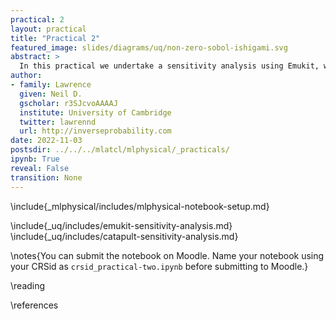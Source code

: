 ```yaml
---
practical: 2
layout: practical
title: "Practical 2"
featured_image: slides/diagrams/uq/non-zero-sobol-ishigami.svg
abstract: >
  In this practical we undertake a sensitivity analysis using Emukit, we explore how Emukit can deliver Sobol indices for understanding how the output of the system is affected by different inputs.
author:
- family: Lawrence
  given: Neil D.
  gscholar: r3SJcvoAAAAJ
  institute: University of Cambridge
  twitter: lawrennd
  url: http://inverseprobability.com
date: 2022-11-03
postsdir: ../../../mlatcl/mlphysical/_practicals/
ipynb: True
reveal: False
transition: None
---
```


\include{_mlphysical/includes/mlphysical-notebook-setup.md}

\include{_uq/includes/emukit-sensitivity-analysis.md}
\include{_uq/includes/catapult-sensitivity-analysis.md}


\notes{You can submit the notebook on Moodle. Name your notebook using your CRSid as `crsid_practical-two.ipynb` before submitting to Moodle.}

\reading

\references
